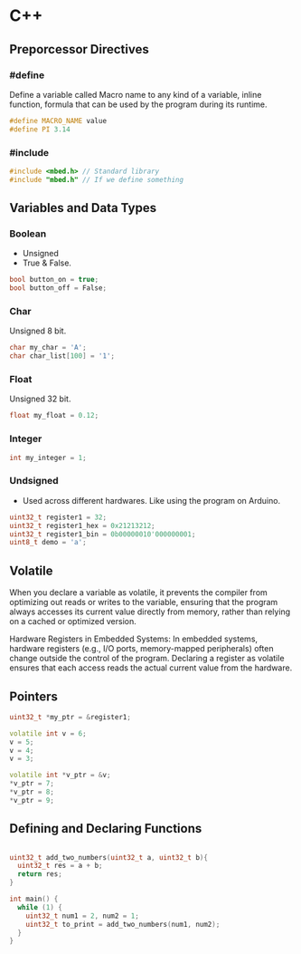 # C++

## Preporcessor Directives

### #define

Define a variable called Macro name to any kind of a variable, inline function, formula that can be used by the program during its runtime.

```cpp
#define MACRO_NAME value
#define PI 3.14
```

### #include

```cpp
#include <mbed.h> // Standard library
#include "mbed.h" // If we define something
```

## Variables and Data Types

### Boolean

- Unsigned
- True & False.

```cpp
bool button_on = true;
bool button_off = False;
```

### Char

Unsigned 8 bit.

```cpp
char my_char = 'A';
char char_list[100] = '1';
```

### Float

Unsigned 32 bit.

```cpp
float my_float = 0.12;
```

### Integer

```cpp
int my_integer = 1;
```

### Undsigned

- Used across different hardwares. Like using the program on Arduino.

```cpp
uint32_t register1 = 32;
uint32_t register1_hex = 0x21213212;
uint32_t register1_bin = 0b00000010'000000001;
uint8_t demo = 'a';
```

## Volatile

When you declare a variable as volatile, it prevents the compiler from optimizing out reads or writes to the variable, ensuring that the program always accesses its current value directly from memory, rather than relying on a cached or optimized version.

Hardware Registers in Embedded Systems: In embedded systems, hardware registers (e.g., I/O ports, memory-mapped peripherals) often change outside the control of the program. Declaring a register as volatile ensures that each access reads the actual current value from the hardware.

## Pointers

```cpp
uint32_t *my_ptr = &register1;

volatile int v = 6;
v = 5;
v = 4;
v = 3;

volatile int *v_ptr = &v;
*v_ptr = 7;
*v_ptr = 8;
*v_ptr = 9;

```

## Defining and Declaring Functions

```cpp

uint32_t add_two_numbers(uint32_t a, uint32_t b){
  uint32_t res = a + b;
  return res;
}

int main() {
  while (1) {
    uint32_t num1 = 2, num2 = 1;
    uint32_t to_print = add_two_numbers(num1, num2);
  }
}
```
